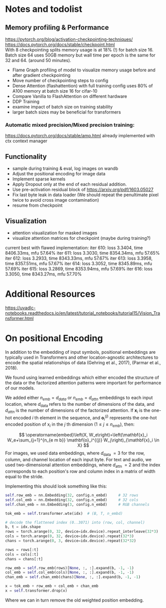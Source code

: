 # Notes and todolist

## Memory profiling & Performance  
https://pytorch.org/blog/activation-checkpointing-techniques/  
https://docs.pytorch.org/docs/stable/checkpoint.html  
With 8 checkpointing splits memory usage is at 18% (!) for batch size 16. Batch size 64 uses 50GB memory but wall time per epoch is the same for 32 and 64. (around 50 minutes).
* Flame Graph profiling of model to visualize memory usage before and after gradient checkpointing
* Move number of checkpointing steps to config
* Dense Attention (flashattention) with full training config uses 80% of A100 memory at 
batch size 16 for cifar-10
* Compare Vanilla to FlashAttention on different hardware
* DDP Training
* examine impact of batch size on training stability
* larger batch sizes may be beneficial for transformers
### Automatic mixed precision/Mixed precision training: 
https://docs.pytorch.org/docs/stable/amp.html
already implemented with ctx context manager

## Functionality
* sample during training & eval, log images on wandb
* Adjust the positional encoding for image data
* Implement sparse kernels
* Apply Dropout only at the end of each residual addition.
* Use pre-activation residual block of https://arxiv.org/pdf/1603.05027
* Fix last byte leak in data loader (We should repeat the penultimate pixel twice to avoid cross image contamination)
* resume from checkpoint

## Visualization
* attention visualization for masked images
* visualize attention matrices for checkpoint (maybe during training?) 

current best with flawed implementation: 
iter 610: loss 3.3404, time 8406.33ms, mfu 57.64%
iter 611: loss 3.3030, time 8354.34ms, mfu 57.65%
iter 612: loss 3.2933, time 8343.33ms, mfu 57.67%
iter 613: loss 3.3958, time 8357.51ms, mfu 57.67%
iter 614: loss 3.3052, time 8345.89ms, mfu 57.69%
iter 615: loss 3.2869, time 8353.94ms, mfu 57.69%
iter 616: loss 3.3050, time 8343.27ms, mfu 57.70%

# Additional Resources
https://uvadlc-notebooks.readthedocs.io/en/latest/tutorial_notebooks/tutorial15/Vision_Transformer.html

# On positional Encoding
In addition to the embedding of input symbols, positional embeddings are typically used in Transformers and other location-agnostic architectures to encode the spatial relationships of data (Gehring et al., 2017), (Parmar et al., 2018).

We found using learned embeddings which either encoded the structure of the data or the factorized attention patterns were important for performance of our models.

We added either $n_{e m b}=d_{d a t a}$ or $n_{e m b}=d_{a t t n}$ embeddings to each input location, where $d_{\text {data }}$ refers to the number of dimensions of the data, and $d_{a t t n}$ is the number of dimensions of the factorized attention. If $\mathbf{x}_i$ is the one-hot encoded $i$ th element in the sequence, and $\mathbf{o}_i^{(j)}$ represents the one-hot encoded position of $\mathrm{x}_i$ in the $j$ th dimension $\left(1 \leq j \leq n_{e m b}\right)$, then:

$$
\operatorname{embed}\left(X, W_e\right)=\left(\mathbf{x}_i W_e+\sum_{j=1}^{n_{e m b}} \mathbf{o}_i^{(j)} W_j\right)_{\mathbf{x}_i \in X}
$$
For images, we used data embeddings, where $d_{\text {data }}=3$ for the row, column, and channel location of each input byte. For text and audio, we used two-dimensional attention embeddings, where $d_{\text {attn }}=2$ and the index corresponds to each position's row and column index in a matrix of width equal to the stride.

Implementing this should look something like this: 
```python
self.row_emb = nn.Embedding(32, config.n_embd)     # 32 rows
self.col_emb = nn.Embedding(32, config.n_embd)     # 32 cols
self.chan_emb = nn.Embedding(3, config.n_embd)     # RGB channels

tok_emb = self.transformer.wte(idx)  # (B, T, n_embd)

# decode the flattened index (0..3071) into (row, col, channel)
b, t = idx.shape
rows = torch.arange(0, 32, device=idx.device).repeat_interleave(32*3)
cols = torch.arange(0, 32, device=idx.device).repeat(32*3)
chans = torch.arange(0, 3, device=idx.device).repeat(32*32)

rows = rows[:t]
cols = cols[:t]
chans = chans[:t]

row_emb = self.row_emb(rows)[None, :, :].expand(b, -1, -1)
col_emb = self.col_emb(cols)[None, :, :].expand(b, -1, -1)
chan_emb = self.chan_emb(chans)[None, :, :].expand(b, -1, -1)

x = tok_emb + row_emb + col_emb + chan_emb
x = self.transformer.drop(x)
```
Where we can in turn remove the old weighted position embedding.

